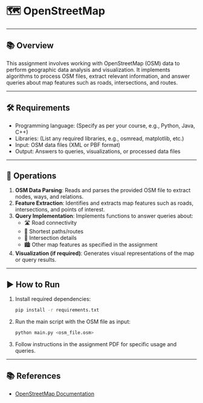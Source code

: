# 🗺️ OpenStreetMap

---
## 📚 Overview

This assignment involves working with OpenStreetMap (OSM) data to perform geographic data analysis and visualization. It implements algorithms to process OSM files, extract relevant information, and answer queries about map features such as roads, intersections, and routes.

---
## 🛠️ Requirements

- Programming language: (Specify as per your course, e.g., Python, Java, C++)
- Libraries: (List any required libraries, e.g., osmread, matplotlib, etc.)
- Input: OSM data files (XML or PBF format)
- Output: Answers to queries, visualizations, or processed data files

---
## 📝 Operations

1. **OSM Data Parsing**: Reads and parses the provided OSM file to extract nodes, ways, and relations.
2. **Feature Extraction**: Identifies and extracts map features such as roads, intersections, and points of interest.
3. **Query Implementation**: Implements functions to answer queries about:
   - 🛣️ Road connectivity
   - 🚗 Shortest paths/routes
   - 🚦 Intersection details
   - 🏙️ Other map features as specified in the assignment
4. **Visualization (if required)**: Generates visual representations of the map or query results.

---
## ▶️ How to Run

1. Install required dependencies:
   ```bash
   pip install -r requirements.txt
   ```
2. Run the main script with the OSM file as input:
   ```bash
   python main.py <osm_file.osm>
   ```
3. Follow instructions in the assignment PDF for specific usage and queries.

---
## 📚 References

- [OpenStreetMap Documentation](https://wiki.openstreetmap.org/wiki/Main_Page)
